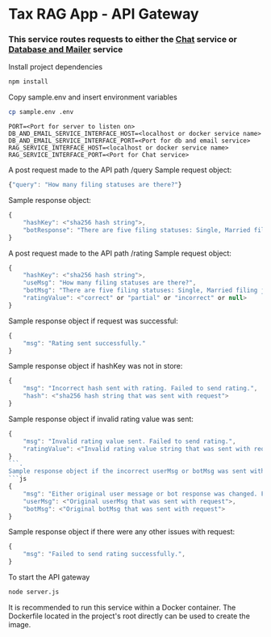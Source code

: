 # Tax RAG App - API Gateway

### This service routes requests to either the [Chat](https://github.com/randr000/tax_llm) service or [Database and Mailer](https://github.com/randr000/tax_llm_node_app) service

Install project dependencies
```bash
npm install
```
Copy sample.env and insert environment variables
```bash
cp sample.env .env
```
```
PORT=<Port for server to listen on>
DB_AND_EMAIL_SERVICE_INTERFACE_HOST=<localhost or docker service name>
DB_AND_EMAIL_SERVICE_INTERFACE_PORT=<Port for db and email service>
RAG_SERVICE_INTERFACE_HOST=<localhost or docker service name>
RAG_SERVICE_INTERFACE_PORT=<Port for Chat service>
```

A post request made to the API path /query
Sample request object:
```js
{"query": "How many filing statuses are there?"}
```
Sample response object:
```js
{
    "hashKey": <"sha256 hash string">,
    "botResponse": "There are five filing statuses: Single, Married filing jointly, Married filing separately, Head of household, and Qualifying surviving spouse."
}
```

A post request made to the API path /rating
Sample request object:
```js
{
    "hashKey": <"sha256 hash string">,
    "useMsg": "How many filing statuses are there?",
    "botMsg": "There are five filing statuses: Single, Married filing jointly, Married filing separately, Head of household, and Qualifying surviving spouse.",
    "ratingValue": <"correct" or "partial" or "incorrect" or null>
}
```
Sample response object if request was successful:
```js
{
    "msg": "Rating sent successfully."
}
```
Sample response object if hashKey was not in store:
```js
{
    "msg": "Incorrect hash sent with rating. Failed to send rating.",
    "hash": <"sha256 hash string that was sent with request">
}
```
Sample response object if invalid rating value was sent:
```js
{
    "msg": "Invalid rating value sent. Failed to send rating.",
    "ratingValue": <"Invalid rating value string that was sent with request">
}
```.
Sample response object if the incorrect userMsg or botMsg was sent with the wrong hashKey:
```js
{
    "msg": "Either original user message or bot response was changed. Failed to send rating.",
    "userMsg": <"Original userMsg that was sent with request">,
    "botMsg": <"Original botMsg that was sent with request">
}
```
Sample response object if there were any other issues with request:
```js
{
    "msg": "Failed to send rating successfully.",
}
```
To start the API gateway
```bash
node server.js
```

It is recommended to run this service within a Docker container. The Dockerfile located in the project's root directly can be used to create the image.